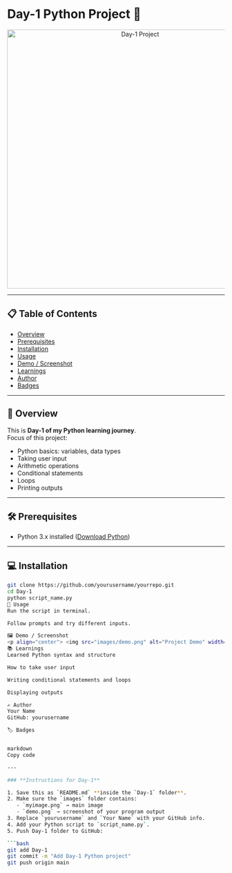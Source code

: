 # Day-1 Python Project 🐍

<p align="center">
  <img src="images/myimage.png" alt="Day-1 Project" width="600"/>
</p>

---

## 📋 Table of Contents
- [Overview](#-overview)
- [Prerequisites](#-prerequisites)
- [Installation](#-installation)
- [Usage](#-usage)
- [Demo / Screenshot](#-demo--screenshot)
- [Learnings](#-learnings)
- [Author](#-author)
- [Badges](#-badges)

---

## 🚀 Overview
This is **Day-1 of my Python learning journey**.  
Focus of this project:  

- Python basics: variables, data types
- Taking user input
- Arithmetic operations
- Conditional statements
- Loops
- Printing outputs

---

## 🛠️ Prerequisites
- Python 3.x installed ([Download Python](https://www.python.org/downloads/))

---

## 💻 Installation
```bash
git clone https://github.com/yourusername/yourrepo.git
cd Day-1
python script_name.py
🎯 Usage
Run the script in terminal.

Follow prompts and try different inputs.

🖼️ Demo / Screenshot
<p align="center"> <img src="images/demo.png" alt="Project Demo" width="600"/> </p>
📚 Learnings
Learned Python syntax and structure

How to take user input

Writing conditional statements and loops

Displaying outputs

✍️ Author
Your Name
GitHub: yourusername

🏷️ Badges


markdown
Copy code

---

### **Instructions for Day-1**

1. Save this as `README.md` **inside the `Day-1` folder**.  
2. Make sure the `images` folder contains:
   - `myimage.png` → main image
   - `demo.png` → screenshot of your program output  
3. Replace `yourusername` and `Your Name` with your GitHub info.  
4. Add your Python script to `script_name.py`.  
5. Push Day-1 folder to GitHub:

```bash
git add Day-1
git commit -m "Add Day-1 Python project"
git push origin main
